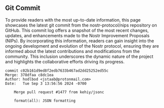## Git Commit
To provide readers with the most up-to-date information, this page showcases the latest git commit from the nostr-protocol/nips repository on GitHub. This commit log offers a snapshot of the most recent changes, updates, and enhancements made to the Nostr Improvement Proposals (NIPs). By incorporating this information, readers can gain insight into the ongoing development and evolution of the Nostr protocol, ensuring they are informed about the latest contributions and modifications from the community. This inclusion underscores the dynamic nature of the project and highlights the collaborative efforts driving its progress.

```shell
commit c02b161d9ed8f2edb7633b467ad2dd25252ed55c
Merge: 378dfaa c8dc1ea
Author: hodlbod <jstaab@protonmail.com>
Date:   Tue Sep 3 13:56:56 2024 -0700

    Merge pull request #1477 from kehiy/jsonc
    
    format(all): JSON formatting
```

